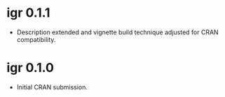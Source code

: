 # igr 0.1.1

* Description extended and vignette build technique adjusted for CRAN compatibility.

# igr 0.1.0

* Initial CRAN submission.
